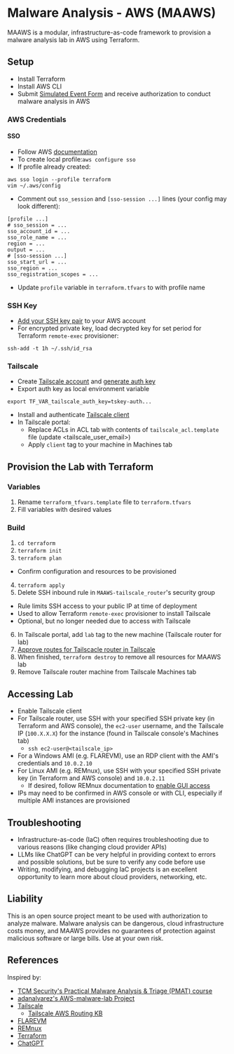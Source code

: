 # Malware Analysis - AWS (MAAWS)

MAAWS is a modular, infrastructure-as-code framework to provision a malware analysis lab in AWS using Terraform.

## Setup

* Install Terraform
* Install AWS CLI
* Submit [Simulated Event Form](https://support.console.aws.amazon.com/support/contacts#/simulated-events) and receive authorization to conduct malware analysis in AWS

### AWS Credentials

#### SSO

* Follow AWS [documentation](https://docs.aws.amazon.com/cli/latest/userguide/cli-configure-sso.html)
* To create local profile:`aws configure sso`
* If profile already created:
```commandline
aws sso login --profile terraform
vim ~/.aws/config
```
* Comment out `sso_session` and `[sso-session ...]` lines (your config may look different):
```text
[profile ...]
# sso_session = ...
sso_account_id = ...
sso_role_name = ...
region = ...
output = ...
# [sso-session ...]
sso_start_url = ...
sso_region = ...
sso_registration_scopes = ...
```
* Update `profile` variable in `terraform.tfvars` to with profile name

### SSH Key

* [Add your SSH key pair](https://docs.aws.amazon.com/AWSEC2/latest/UserGuide/create-key-pairs.html) to your AWS account 
* For encrypted private key, load decrypted key for set period for Terraform `remote-exec` provisioner:
```commandline
ssh-add -t 1h ~/.ssh/id_rsa
```

### Tailscale

* Create [Tailscale account](https://login.tailscale.com/start) and [generate auth key](https://tailscale.com/kb/1085/auth-keys)
* Export auth key as local environment variable
```commandline
export TF_VAR_tailscale_auth_key=tskey-auth...
```
* Install and authenticate [Tailscale client](https://tailscale.com/download)
* In Tailscale portal:
  * Replace ACLs in ACL tab with contents of `tailscale_acl.template` file (update <tailscale_user_email>)
  * Apply `client` tag to your machine in Machines tab

## Provision the Lab with Terraform

### Variables

1. Rename `terraform_tfvars.template` file to `terraform.tfvars`
2. Fill variables with desired values

### Build

1. `cd terraform`
2. `terraform init`
3. `terraform plan`
  * Confirm configuration and resources to be provisioned
4. `terraform apply`
5. Delete SSH inbound rule in `MAAWS-tailscale_router`'s security group
  * Rule limits SSH access to your public IP at time of deployment
  * Used to allow Terraform `remote-exec` provisioner to install Tailscale
  * Optional, but no longer needed due to access with Tailscale
6. In Tailscale portal, add `lab` tag to the new machine (Tailscale router for lab)
7. [Approve routes for Tailscacle router in Tailscale](https://tailscale.com/kb/1019/subnets#enable-subnet-routes-from-the-admin-console)
8. When finished, `terraform destroy` to remove all resources for MAAWS lab
9. Remove Tailscale router machine from Tailscale Machines tab

## Accessing Lab

* Enable Tailscale client
* For Tailscale router, use SSH with your specified SSH private key (in Terraform and AWS console), the `ec2-user` username, and the Tailscale IP (`100.X.X.X`) for the instance (found in Tailscale console's Machines tab)
  * `ssh ec2-user@<tailscale_ip>` 
* For a Windows AMI (e.g. FLAREVM), use an RDP client with the AMI's credentials and `10.0.2.10`
* For Linux AMI (e.g. REMnux), use SSH with your specified SSH private key (in Terraform and AWS console) and `10.0.2.11`
  * If desired, follow REMnux documentation to [enable GUI access](https://docs.remnux.org/tips/remnux-config-tips#gui-cloud-remnux)
* IPs may need to be confirmed in AWS console or with CLI, especially if multiple AMI instances are provisioned

## Troubleshooting

* Infrastructure-as-code (IaC) often requires troubleshooting due to various reasons (like changing cloud provider APIs)
* LLMs like ChatGPT can be very helpful in providing context to errors and possible solutions, but be sure to verify any code before use
* Writing, modifying, and debugging IaC projects is an excellent opportunity to learn more about cloud providers, networking, etc.

## Liability

This is an open source project meant to be used with authorization to analyze malware. Malware analysis can be dangerous, cloud infrastructure costs money, and MAAWS provides no guarantees of protection against malicious software or large bills. Use at your own risk.

## References

Inspired by:
* [TCM Security's Practical Malware Analysis & Triage (PMAT) course](https://academy.tcm-sec.com/p/practical-malware-analysis-triage)
* [adanalvarez's AWS-malware-lab Project](https://github.com/adanalvarez/AWS-malware-lab)
* [Tailscale](https://tailscale.com/)
  * [Tailscale AWS Routing KB](https://tailscale.com/kb/1021/install-aws)
* [FLAREVM](https://github.com/mandiant/flare-vm)
* [REMnux](https://remnux.org)
* [Terraform](https://developer.hashicorp.com/terraform/intro)
* [ChatGPT](https://chatgpt.com)

